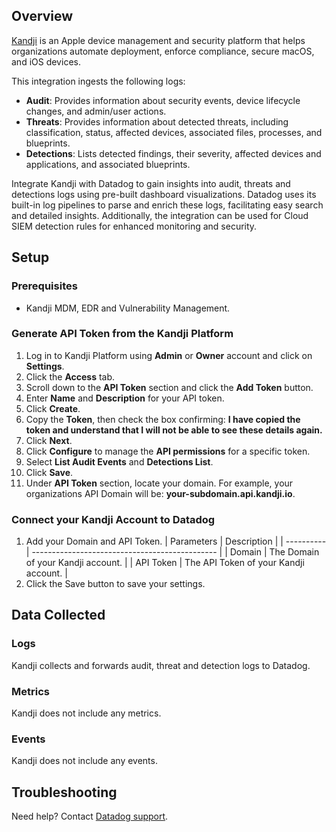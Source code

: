 ## Overview

[Kandji][1] is an Apple device management and security platform that helps organizations automate deployment, enforce compliance, secure macOS, and iOS devices.

This integration ingests the following logs:
- **Audit**: Provides information about security events, device lifecycle changes, and admin/user actions.
- **Threats**: Provides information about detected threats, including classification, status, affected devices, associated files, processes, and blueprints.
- **Detections**: Lists detected findings, their severity, affected devices and applications, and associated blueprints.

Integrate Kandji with Datadog to gain insights into audit, threats and detections logs using pre-built dashboard visualizations. Datadog uses its built-in log pipelines to parse and enrich these logs, facilitating easy search and detailed insights. Additionally, the integration can be used for Cloud SIEM detection rules for enhanced monitoring and security.

## Setup

### Prerequisites

- Kandji MDM, EDR and Vulnerability Management.

### Generate API Token from the Kandji Platform

1. Log in to Kandji Platform using **Admin** or **Owner** account and click on **Settings**.
2. Click the **Access** tab.
3. Scroll down to the **API Token** section and click the **Add Token** button. 
4. Enter **Name** and **Description** for your API token.
5. Click **Create**.
6. Copy the **Token**, then check the box confirming: **I have copied the token and understand that I will not be able to see these details again.**
7. Click **Next**.
8. Click **Configure** to manage the **API permissions** for a specific token.
9. Select **List Audit Events** and **Detections List**.
10. Click **Save**.
11. Under **API Token** section, locate your domain. For example, your organizations API Domain will be:
**your-subdomain.api.kandji.io**.

### Connect your Kandji Account to Datadog

1. Add your Domain and API Token.
   | Parameters | Description |
   | ---------- | ---------------------------------------------- |
   | Domain     | The Domain of your Kandji account.             |
   | API Token  | The API Token of your Kandji account.          |
2. Click the Save button to save your settings.

## Data Collected

### Logs

Kandji collects and forwards audit, threat and detection logs to Datadog.

### Metrics

Kandji does not include any metrics.

### Events

Kandji does not include any events.

## Troubleshooting

Need help? Contact [Datadog support][2].

[1]: https://www.kandji.io/login/
[2]: https://docs.datadoghq.com/help/